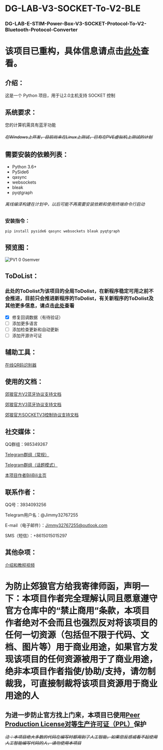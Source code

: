 # DG-LAB-V3-SOCKET-To-V2-BLE
### DG-LAB-E-STIM-Power-Box-V3-SOCKET-Protocol-To-V2-Bluetooth-Protocol-Converter

# 该项目已重构，具体信息请点击[此处](/Reconstruction-Announcement.md)查看。

## 介绍：

这是一个 Python 项目，用于让2.0主机支持 SOCKET 控制

## 系统要求：

您的计算机需具有蓝牙功能

###### ~~在Windows上开发，目前尚未在Linux上测试，已有在PVE虚拟机上测试的计划~~

## 需要安装的依赖列表：

 - Python 3.6+
 - PySide6
 - qasync
 - websockets
 - bleak
 - pyqtgraph

###### 离线编译构建在计划中，以后可能不再需要安装依赖和使用终端命令行启动

### 安装指令：

```bash
pip install pyside6 qasync websockets bleak pyqtgraph
```

## 预览图：

![PV1 0 0semver](https://github.com/user-attachments/assets/c89893bb-31cb-4d10-a38f-d178d345a2b5)

## ToDoList：

### 此处的ToDolist为该项目的全局ToDolist，在新程序稳定可用之前不会推进，目前只会推进新程序的ToDolist，有关新程序的ToDolist及其他更多信息，请点击[此处](/Reconstruction-Announcement.md)查看

 - [x] 修复回调数据（有待验证）
 - [ ] 添加更多语言
 - [ ] 添加检查更新和自动更新
 - [ ] 添加开源许可证

## 辅助工具：

[在线QR码识别器](https://cli.im/deqr)

## 使用的文档：

[郊狼官方V2蓝牙协议支持文档](https://github.com/DG-LAB-OPENSOURCE/DG-LAB-OPENSOURCE/blob/main/coyote/v2/README_V2.md)

[郊狼官方V3蓝牙协议支持文档](https://github.com/DG-LAB-OPENSOURCE/DG-LAB-OPENSOURCE/blob/main/coyote/v3/README_V3.md)

[郊狼官方SOCKETV3控制协议支持文档](https://github.com/DG-LAB-OPENSOURCE/DG-LAB-OPENSOURCE/blob/main/socket/README.md)

## 社交媒体：

QQ群组：985349267

[Telegram群组（常规）](https://t.me/Jimmy32767255_Group)

[Telegram群组（话题模式）](https://t.me/Jimmy32767255_Community_recover)

[本项目作者BiliBili主页](https://space.bilibili.com/1370311514)

## 联系作者：

QQ号：3934093256

Telegram用户名：@Jimmy32767255

E-mail（电子邮件）：Jimmy32767255@outlook.com

SMS（短信）：+8615015015297

## 其他杂项：

[介绍和教程视频](https://www.bilibili.com/video/BV1uMQzYaEZK/)

# 为防止郊狼官方给我寄律师函，声明一下：本项目作者完全理解认同且愿意遵守官方仓库中的“禁止商用”条款，本项目作者绝对不会而且也强烈反对将该项目的任何一切资源（包括但不限于代码、文档、图片等）用于商业用途，如果官方发现该项目的任何资源被用于了商业用途，绝非本项目作者指使/协助/支持，请勿制裁我，可直接制裁将该项目资源用于商业用途的人

## 为进一步防止官方找上门来，本项目已使用[Peer Production License对等生产许可证（PPL）](LICENSE)保护

~~*注：本项目绝大多数的代码在编写时都用到了人工智能，如果您反感或看不起使用人工智能编写代码的人，请勿使用本项目*~~
